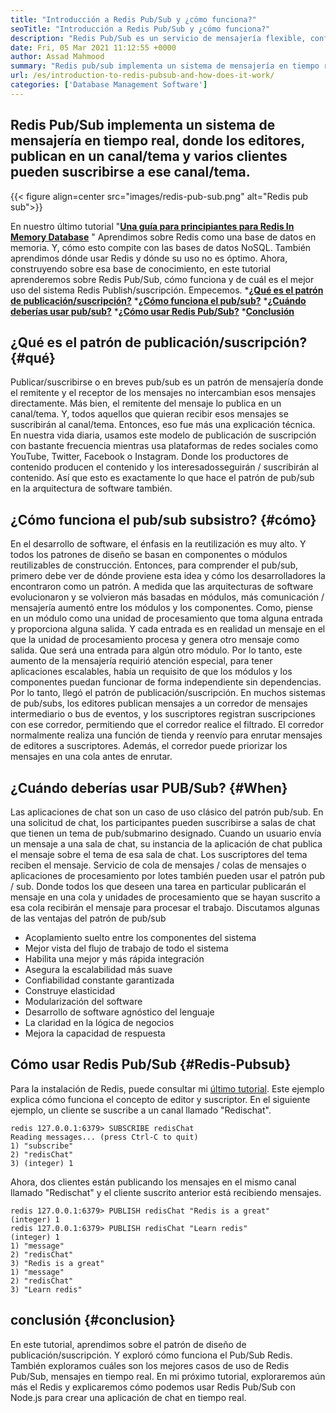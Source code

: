 ```yaml
---
title: "Introducción a Redis Pub/Sub y ¿cómo funciona?" 
seoTitle: "Introducción a Redis Pub/Sub y ¿cómo funciona?" 
description: "Redis Pub/Sub es un servicio de mensajería flexible, confiable y en tiempo real para aplicaciones independientes para publicar y suscribirse a eventos asíncronos." 
date: Fri, 05 Mar 2021 11:12:55 +0000
author: Assad Mahmood
summary: "Redis pub/sub implementa un sistema de mensajería en tiempo real, donde los editores, publican en un canal/tema y varios clientes pueden suscribirse a ese canal/tema." 
url: /es/introduction-to-redis-pubsub-and-how-does-it-work/
categories: ['Database Management Software']
---
```


## Redis Pub/Sub implementa un sistema de mensajería en tiempo real, donde los editores, publican en un canal/tema y varios clientes pueden suscribirse a ese canal/tema.

{{< figure align=center src="images/redis-pub-sub.png" alt="Redis pub sub">}}

En nuestro último tutorial "**[Una guía para principiantes para Redis In Memory Database][1]** " Aprendimos sobre Redis como una base de datos en memoria. Y, cómo esto compite con las bases de datos NoSQL. También aprendimos dónde usar Redis y dónde su uso no es óptimo. Ahora, construyendo sobre esa base de conocimiento, en este tutorial aprenderemos sobre Redis Pub/Sub, cómo funciona y de cuál es el mejor uso del sistema Redis Publish/suscripción. Empecemos.
  ***[¿Qué es el patrón de publicación/suscripción?][2]** 
  ***[¿Cómo funciona el pub/sub?][3]** 
  ***[¿Cuándo deberías usar pub/sub?][4]** 
  ***[¿Cómo usar Redis Pub/Sub?][5]** 
  ***[Conclusión][6]** 

## ¿Qué es el patrón de publicación/suscripción?   {#qué}
Publicar/suscribirse o en breves pub/sub es un patrón de mensajería donde el remitente y el receptor de los mensajes no intercambian esos mensajes directamente. Más bien, el remitente del mensaje lo publica en un canal/tema. Y, todos aquellos que quieran recibir esos mensajes se suscribirán al canal/tema. Entonces, eso fue más una explicación técnica. En nuestra vida diaria, usamos este modelo de publicación de suscripción con bastante frecuencia mientras usa plataformas de redes sociales como YouTube, Twitter, Facebook o Instagram. Donde los productores de contenido producen el contenido y los interesados ​​seguirán / suscribirán al contenido. Así que esto es exactamente lo que hace el patrón de pub/sub en la arquitectura de software también.

## ¿Cómo funciona el pub/sub subsistro?   {#cómo}
En el desarrollo de software, el énfasis en la reutilización es muy alto. Y todos los patrones de diseño se basan en componentes o módulos reutilizables de construcción. Entonces, para comprender el pub/sub, primero debe ver de dónde proviene esta idea y cómo los desarrolladores la encontraron como un patrón.
A medida que las arquitecturas de software evolucionaron y se volvieron más basadas en módulos, más comunicación / mensajería aumentó entre los módulos y los componentes. Como, piense en un módulo como una unidad de procesamiento que toma alguna entrada y proporciona alguna salida. Y cada entrada es en realidad un mensaje en el que la unidad de procesamiento procesa y genera otro mensaje como salida. Que será una entrada para algún otro módulo. Por lo tanto, este aumento de la mensajería requirió atención especial, para tener aplicaciones escalables, había un requisito de que los módulos y los componentes puedan funcionar de forma independiente sin dependencias. Por lo tanto, llegó el patrón de publicación/suscripción.
En muchos sistemas de pub/subs, los editores publican mensajes a un corredor de mensajes intermediario o bus de eventos, y los suscriptores registran suscripciones con ese corredor, permitiendo que el corredor realice el filtrado. El corredor normalmente realiza una función de tienda y reenvío para enrutar mensajes de editores a suscriptores. Además, el corredor puede priorizar los mensajes en una cola antes de enrutar.

## **¿Cuándo deberías usar PUB/Sub?** {#When}
Las aplicaciones de chat son un caso de uso clásico del patrón pub/sub. En una solicitud de chat, los participantes pueden suscribirse a salas de chat que tienen un tema de pub/submarino designado. Cuando un usuario envía un mensaje a una sala de chat, su instancia de la aplicación de chat publica el mensaje sobre el tema de esa sala de chat. Los suscriptores del tema reciben el mensaje.
Servicio de cola de mensajes / colas de mensajes o aplicaciones de procesamiento por lotes también pueden usar el patrón pub / sub. Donde todos los que deseen una tarea en particular publicarán el mensaje en una cola y unidades de procesamiento que se hayan suscrito a esa cola recibirán el mensaje para procesar el trabajo.
Discutamos algunas de las ventajas del patrón de pub/sub
  * Acoplamiento suelto entre los componentes del sistema
  * Mejor vista del flujo de trabajo de todo el sistema
  * Habilita una mejor y más rápida integración
  * Asegura la escalabilidad más suave
  * Confiabilidad constante garantizada
  * Construye elasticidad
  * Modularización del software
  * Desarrollo de software agnóstico del lenguaje
  * La claridad en la lógica de negocios
  * Mejora la capacidad de respuesta

## Cómo usar Redis Pub/Sub   {#Redis-Pubsub}
Para la instalación de Redis, puede consultar mi [último tutorial][1]. Este ejemplo explica cómo funciona el concepto de editor y suscriptor. En el siguiente ejemplo, un cliente se suscribe a un canal llamado "Redischat".
```
redis 127.0.0.1:6379> SUBSCRIBE redisChat  
Reading messages... (press Ctrl-C to quit) 
1) "subscribe" 
2) "redisChat" 
3) (integer) 1 
```
Ahora, dos clientes están publicando los mensajes en el mismo canal llamado "Redischat" y el cliente suscrito anterior está recibiendo mensajes.
```
redis 127.0.0.1:6379> PUBLISH redisChat "Redis is a great"  
(integer) 1  
redis 127.0.0.1:6379> PUBLISH redisChat "Learn redis"  
(integer) 1   
1) "message" 
2) "redisChat" 
3) "Redis is a great" 
1) "message" 
2) "redisChat" 
3) "Learn redis" 

```

## conclusión   {#conclusion}
En este tutorial, aprendimos sobre el patrón de diseño de publicación/suscripción. Y exploró cómo funciona el Pub/Sub Redis. También exploramos cuáles son los mejores casos de uso de Redis Pub/Sub, mensajes en tiempo real. En mi próximo tutorial, exploraremos aún más el Redis y explicaremos cómo podemos usar Redis Pub/Sub con Node.js para crear una aplicación de chat en tiempo real.

  
[1]: https://blog.containerize.com/database-management-software/a-beginners-guide-to-redis-in-memory-database/
[2]: #what
[3]: #how
[4]: #when
[5]: #redis-pubsub
[6]: #conclusion
